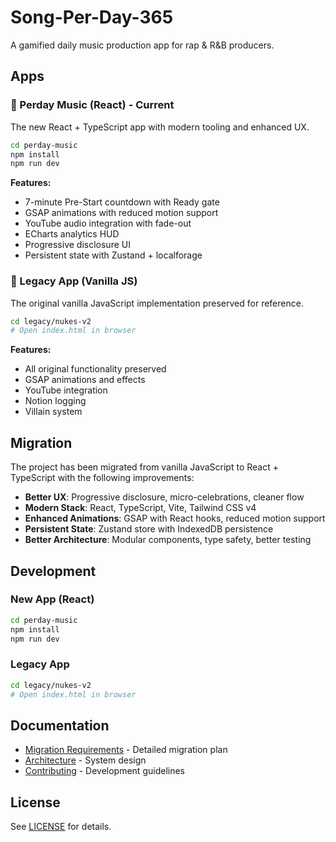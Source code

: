 # Song-Per-Day-365

A gamified daily music production app for rap & R&B producers.

## Apps

### 🚀 Perday Music (React) - **Current**
The new React + TypeScript app with modern tooling and enhanced UX.

```bash
cd perday-music
npm install
npm run dev
```

**Features:**
- 7-minute Pre-Start countdown with Ready gate
- GSAP animations with reduced motion support
- YouTube audio integration with fade-out
- ECharts analytics HUD
- Progressive disclosure UI
- Persistent state with Zustand + localforage

### 📁 Legacy App (Vanilla JS)
The original vanilla JavaScript implementation preserved for reference.

```bash
cd legacy/nukes-v2
# Open index.html in browser
```

**Features:**
- All original functionality preserved
- GSAP animations and effects
- YouTube integration
- Notion logging
- Villain system

## Migration

The project has been migrated from vanilla JavaScript to React + TypeScript with the following improvements:

- **Better UX**: Progressive disclosure, micro-celebrations, cleaner flow
- **Modern Stack**: React, TypeScript, Vite, Tailwind CSS v4
- **Enhanced Animations**: GSAP with React hooks, reduced motion support
- **Persistent State**: Zustand store with IndexedDB persistence
- **Better Architecture**: Modular components, type safety, better testing

## Development

### New App (React)
```bash
cd perday-music
npm install
npm run dev
```

### Legacy App
```bash
cd legacy/nukes-v2
# Open index.html in browser
```

## Documentation

- [Migration Requirements](./docs/perday-migration.md) - Detailed migration plan
- [Architecture](./docs/architecture.md) - System design
- [Contributing](./docs/CONTRIBUTING.md) - Development guidelines

## License

See [LICENSE](./LICENSE) for details.